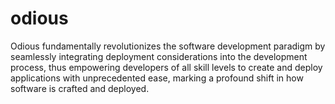 # odious
Odious fundamentally revolutionizes the software development paradigm by seamlessly integrating deployment considerations into the development process, thus empowering developers of all skill levels to create and deploy applications with unprecedented ease, marking a profound shift in how software is crafted and deployed.
